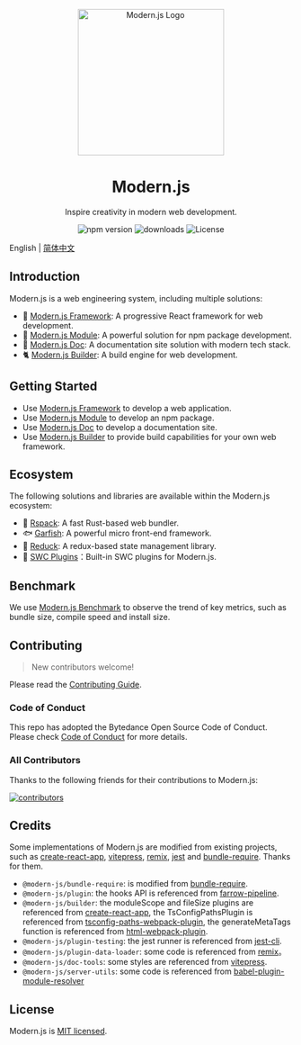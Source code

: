 <p align="center">
  <a href="https://modernjs.dev" target="blank"><img src="https://lf3-static.bytednsdoc.com/obj/eden-cn/ylaelkeh7nuhfnuhf/modernjs-cover.png" width="260" alt="Modern.js Logo" /></a>
</p>

<h1 align="center">Modern.js</h1>

<p align="center">
  Inspire creativity in modern web development.
</p>

<p align="center">
  <img src="https://img.shields.io/npm/v/@modern-js/core?style=flat-square&color=00a8f0" alt="npm version" />
  <img src="https://img.shields.io/npm/dm/@modern-js/core.svg?style=flat-square&color=00a8f0" alt="downloads" />
  <img src="https://img.shields.io/npm/l/@modern-js/core?style=flat-square&color=00a8f0" alt="License" />
</p>

English | [简体中文](./README.zh-CN.md)

## Introduction

Modern.js is a web engineering system, including multiple solutions:

- 🦄 [Modern.js Framework](https://modernjs.dev/en/): A progressive React framework for web development.
- 🐧 [Modern.js Module](https://modernjs.dev/module-tools/en/): A powerful solution for npm package development.
- 🐹 [Modern.js Doc](https://modernjs.dev/doc-tools): A documentation site solution with modern tech stack.
- 🐈 [Modern.js Builder](https://modernjs.dev/builder/en/): A build engine for web development.

## Getting Started

- Use [Modern.js Framework](https://modernjs.dev/en/guides/get-started/quick-start) to develop a web application.
- Use [Modern.js Module](https://modernjs.dev/module-tools/en/guide/intro/getting-started.html) to develop an npm package.
- Use [Modern.js Doc](https://modernjs.dev/doc-tools/guide/start/getting-started.html) to develop a documentation site.
- Use [Modern.js Builder](https://modernjs.dev/builder/en/guide/quick-start.html) to provide build capabilities for your own web framework.

## Ecosystem

The following solutions and libraries are available within the Modern.js ecosystem:

- 🦀 [Rspack](https://github.com/web-infra-dev/rspack): A fast Rust-based web bundler.
- 🐟 [Garfish](https://github.com/web-infra-dev/garfish): A powerful micro front-end framework.
- 🦆 [Reduck](https://github.com/web-infra-dev/reduck): A redux-based state management library.
- 🐴 [SWC Plugins](https://github.com/web-infra-dev/swc-plugins)：Built-in SWC plugins for Modern.js.

## Benchmark

We use [Modern.js Benchmark](https://web-infra-dev.github.io/modern-js-benchmark/) to observe the trend of key metrics, such as bundle size, compile speed and install size.

## Contributing

> New contributors welcome!

Please read the [Contributing Guide](https://github.com/web-infra-dev/modern.js/blob/main/CONTRIBUTING.md).

### Code of Conduct

This repo has adopted the Bytedance Open Source Code of Conduct. Please check [Code of Conduct](./CODE_OF_CONDUCT.md) for more details.

### All Contributors

Thanks to the following friends for their contributions to Modern.js:

<a href="https://github.com/web-infra-dev/modern.js/graphs/contributors">
  <img src="https://opencollective.com/modernjs/contributors.svg?width=890&button=false" alt="contributors">
</a>

## Credits

Some implementations of Modern.js are modified from existing projects, such as [create-react-app](https://github.com/facebook/create-react-app), [vitepress](https://github.com/vuejs/vitepress), [remix](https://github.com/vuejs/remix), [jest](https://github.com/facebook/jest) and [bundle-require](https://github.com/egoist/bundle-require). Thanks for them.

- `@modern-js/bundle-require`: is modified from [bundle-require](https://github.com/egoist/bundle-require).
- `@modern-js/plugin`: the hooks API is referenced from [farrow-pipeline](https://github.com/farrow-js/farrow/tree/master/packages/farrow-pipeline).
- `@modern-js/builder`: the moduleScope and fileSize plugins are referenced from [create-react-app](https://github.com/facebook/create-react-app), the TsConfigPathsPlugin is referenced from [tsconfig-paths-webpack-plugin](https://github.com/dividab/tsconfig-paths-webpack-plugin), the generateMetaTags function is referenced from [html-webpack-plugin](https://github.com/jantimon/html-webpack-plugin).
- `@modern-js/plugin-testing`: the jest runner is referenced from [jest-cli](https://github.com/facebook/jest/blob/fdc74af37235354e077edeeee8aa2d1a4a863032/packages/jest-cli/src/cli/index.ts#L21).
- `@modern-js/plugin-data-loader`: some code is referenced from [remix](https://github.com/remix-run/remix)。
- `@modern-js/doc-tools`: some styles are referenced from [vitepress](https://github.com/vuejs/vitepress).
- `@modern-js/server-utils`: some code is referenced from [babel-plugin-module-resolver](https://github.com/tleunen/babel-plugin-module-resolver)

## License

Modern.js is [MIT licensed](https://github.com/web-infra-dev/modern.js/blob/main/LICENSE).
